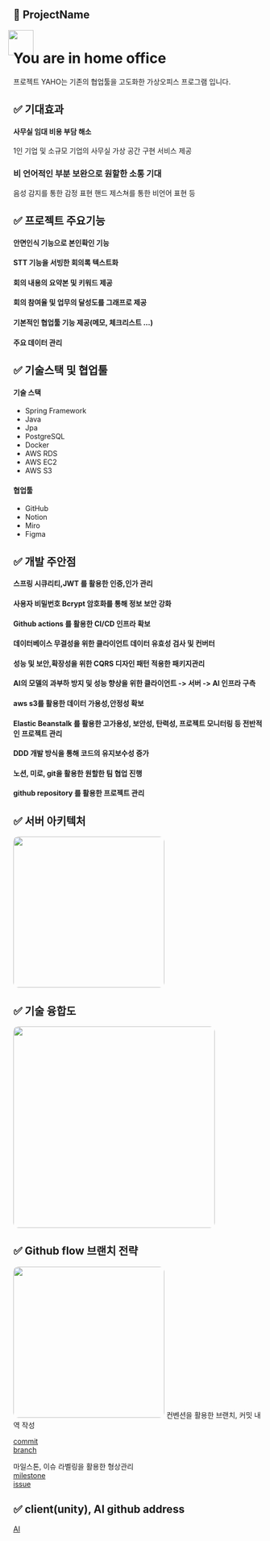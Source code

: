 ## 📂 ProjectName

<img style="display: block; height: 50px; margin-left:-10px;margin-bottom: -50px" src="https://user-images.githubusercontent.com/93060795/204709934-cb378e10-87dc-44f9-8722-464ac82b2a3d.png">

# You are in home office

프로젝트 YAHO는 기존의 협업툴을 고도화한 가상오피스 프로그램 입니다.


## ✅ 기대효과  
#### 사무실 임대 비용 부담 해소
1인 기업 및 소규모 기업의 사무실 가상 공간 구현 서비스 제공  
### 비 언어적인 부분 보완으로 원할한 소통 기대
음성 감지를 통한 감정 표현
핸드 제스쳐를 통한 비언어 표현 등

## ✅ 프로젝트 주요기능
#### 안면인식 기능으로 본인확인 기능  
#### STT 기능을 서빙한 회의록 텍스트화  
#### 회의 내용의 요약본 및 키워드 제공  
#### 회의 참여율 및 업무의 달성도를 그래프로 제공
#### 기본적인 협업툴 기능 제공(메모, 체크리스트 ...)
#### 주요 데이터 관리
## ✅ 기술스택 및 협업툴
#### 기술 스택
- Spring Framework
- Java
- Jpa
- PostgreSQL
- Docker
- AWS RDS
- AWS EC2
- AWS S3
#### 협업툴
- GitHub
- Notion
- Miro
- Figma 
## ✅ 개발 주안점
#### 스프링 시큐리티,JWT 를 활용한 인증,인가 관리
#### 사용자 비밀번호 Bcrypt 암호화를 통해 정보 보안 강화
#### Github actions 를 활용한 CI/CD 인프라 확보
#### 데이터베이스 무결성을 위한 클라이언트 데이터 유효성 검사 및 컨버터
#### 성능 및 보안,확장성을 위한 CQRS 디자인 패턴 적용한 패키지관리
#### AI의 모델의 과부하 방지 및 성능 향상을 위한 클라이언트 -> 서버 -> AI 인프라 구측
#### aws s3를 활용한 데이터 가용성,안정성 확보
#### Elastic Beanstalk 를 활용한 고가용성, 보안성, 탄력성, 프로젝트 모니터링 등 전반적인 프로젝트 관리
#### DDD  개발 방식을 통해 코드의 유지보수성 증가
#### 노션, 미로, git을 활용한 원할한 팀 협업 진행
#### github repository 를 활용한 프로젝트 관리
## ✅ 서버 아키텍처
<img style="border-radius: 10px" height="300px" src="https://user-images.githubusercontent.com/93060795/204715673-1950be0b-9400-4e25-ba41-be739370c7c0.png">

## ✅ 기술 융합도
<img style="border-radius: 10px" height="400px" src="https://user-images.githubusercontent.com/93060795/204715927-c92c6d6a-8be0-4f42-940d-fe775df0e1e5.png">

## ✅ Github flow 브랜치 전략
<img style="border-radius: 10px" height="300px" src="https://user-images.githubusercontent.com/93060795/204716543-2cfa19b7-2041-4fdc-915c-de75dd235638.png">
컨벤션을 활용한 브랜치, 커밋 내역 작성

[commit](https://github.com/NJWonE/yaho-server/wiki/git-commit-convention-rules)  
[branch](https://github.com/NJWonE/yaho-server/wiki/git-branch-convention-rules)   

마일스톤, 이슈 라벨링을 활용한 형상관리  
[milestone](https://github.com/NJWonE/yaho-server/milestones?state=closed)  
[issue](https://github.com/NJWonE/yaho-server/issues?q=is%3Aissue+is%3Aclosed)  

## ✅ client(unity), AI github address
[AI](https://github.com/kgy94329/YAHO)






